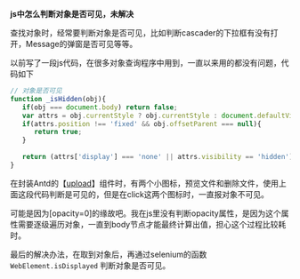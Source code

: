 **js中怎么判断对象是否可见，未解决**

查找对象时，经常要判断对象是否可见，比如判断cascader的下拉框有没有打开，Message的弹窗是否可见等等。

以前写了一段js代码，在很多对象查询程序中用到，一直以来用的都没有问题，代码如下

```javascript
// 对象是否可见
function _isHidden(obj){
   if(obj === document.body) return false;
   var attrs = obj.currentStyle ? obj.currentStyle : document.defaultView.getComputedStyle(obj, null);
   if(attrs.position !== 'fixed' && obj.offsetParent === null){
      return true;
   }
   
   return (attrs['display'] === 'none' || attrs.visibility == 'hidden');
}
```

在封装Antd的【[upload](https://ant-design.antgroup.com/components/upload-cn)】组件时，有两个小图标，预览文件和删除文件，使用上面这段代码判断是可见的，但是在click这两个图标时，一直报对象不可见。

可能是因为[opacity=0]的缘故吧。我在js里没有判断opacity属性，是因为这个属性需要逐级遍历对象，一直到body节点才能最终计算出值，担心这个过程比较耗时。

最后的解决办法，在取到对象后，再通过selenium的函数 `WebElement.isDisplayed` 判断对象是否可见。

